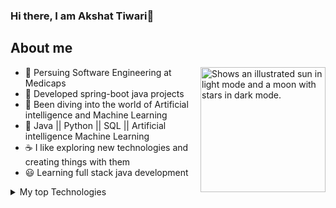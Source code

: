 ### Hi there, I am Akshat Tiwari👋

## About me
<img align="right" width="200" height="200" alt="Shows an illustrated sun in light mode and a moon with stars in dark mode." src="https://user-images.githubusercontent.com/25423296/163456779-a8556205-d0a5-45e2-ac17-42d089e3c3f8.png">

- 🙂 Persuing Software Engineering at Medicaps
- 🌱 Developed spring-boot java projects 
- 🤖 Been diving into the world of Artificial intelligence and Machine Learning 
- 🤔 Java || Python || SQL || Artificial intelligence Machine Learning 
- ☕ I like exploring new technologies and creating things with them
- 😃 Learning full stack java development

<details>
<summary>My top Technologies</summary>

| Rank | Languages   |
|-----:|-------------|
|     1| Java        |
|     2| Spring-boot |
|     3| AI/ML       |
|     4| React       | 
|     5| Python      |
|     6| SQL         |

</details>
